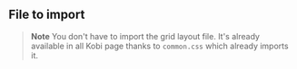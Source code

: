 ## File to import

> **Note** You don't have to import the grid layout file. It's already available in all Kobi page thanks to `common.css` which already imports it.

